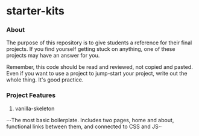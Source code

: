 # starter-kits

### About
The purpose of this repository is to give students a reference for their final projects. If you find yourself getting
stuck on anything, one of these projects may have an answer for you.

Remember, this code should be read and reviewed, not copied and pasted. Even if you want to use a project to jump-start
your project, write out the whole thing. It's good practice.

### Project Features
1. vanilla-skeleton

⋅⋅⋅The most basic boilerplate. Includes two pages, home and about, functional links between them, and connected to CSS and JS⋅⋅